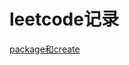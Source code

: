 # leetcode记录

[package和create](https://kaisery.github.io/trpl-zh-cn/ch07-01-packages-and-crates.html)